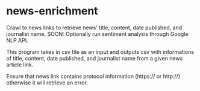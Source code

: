 # news-enrichment
Crawl to news links to retrieve news' title, content, date published, and journalist name. SOON: Optionally run sentiment analysis through Google NLP API.

This program takes in csv file as an input and outputs csv with informations of title, content, date published, and journalist name from a given news article link.

Ensure that news link contains protocol information (https:// or http://) otherwise it will retrieve an error.

